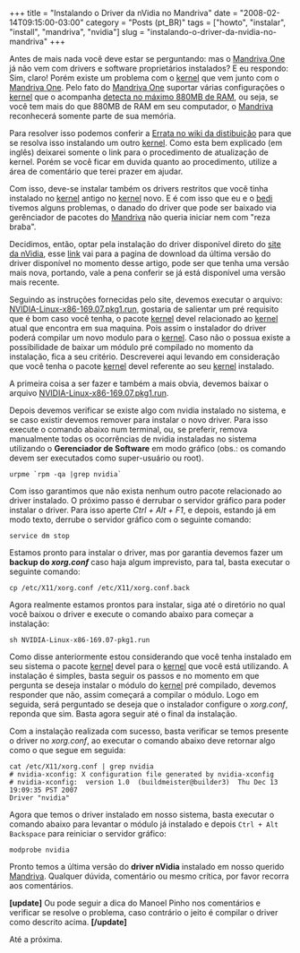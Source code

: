 +++
title = "Instalando o Driver da nVidia no Mandriva"
date = "2008-02-14T09:15:00-03:00"
category = "Posts (pt_BR)"
tags = ["howto", "instalar", "install", "mandriva", "nvidia"]
slug = "instalando-o-driver-da-nvidia-no-mandriva"
+++

Antes de mais nada você deve estar se perguntando: mas o [Mandriva
One](http://www.mandriva.com/en/linux/) já não vem com drivers e software
proprietários instalados? E eu respondo: Sim, claro! Porém existe um problema
com o [kernel](http://pt.wikipedia.org/wiki/Kernel) que vem junto com o
[Mandriva One](http://www.mandriva.com/en/linux/). Pelo fato do [Mandriva
One](http://www.mandriva.com/en/linux/) suportar várias configurações o
[kernel](http://pt.wikipedia.org/wiki/Kernel) que o acompanha [detecta no
máximo 880MB de
RAM](http://wiki.mandriva.com/en/Releases/Mandriva/2008.0/Errata#2008_One_detects_only_up_to_880MB_of_RAM),
ou seja, se você tem mais do que 880MB de RAM em seu computador, o
[Mandriva](http://www.mandriva.com.br/) reconhecerá somente parte de sua
memória.

Para resolver isso podemos conferir a [Errata no wiki da
distibuição](http://wiki.mandriva.com/en/Releases/Mandriva/2008.0/Errata) para
que se resolva isso instalando um outro
[kernel](http://pt.wikipedia.org/wiki/Kernel). Como esta bem explicado (em
inglês) deixarei somente o link para o procedimento de atualização de kernel.
Porém se você ficar em duvida quanto ao procedimento, utilize a área de
comentário que terei prazer em ajudar.

Com isso, deve-se instalar também os drivers restritos que você tinha instalado
no [kernel](http://pt.wikipedia.org/wiki/Kernel) antigo no
[kernel](http://pt.wikipedia.org/wiki/Kernel) novo. E é com isso que eu e o
[bedi](http://warever.info/sr/blog/) tivemos alguns problemas, o danado do
driver que pode ser baixado via gerênciador de pacotes do
[Mandriva](http://www.mandriva.com.br/) não queria iniciar nem com "reza
braba".

Decidimos, então, optar pela instalação do driver disponível direto do [site da
nVidia](http://www.nvidia.com.br/page/home.html), esse
[link](http://www.nvidia.com/object/linux_display_ia32_169.07.html) vai para a
pagina de download da última versão do driver disponível no momento desse
artigo, pode ser que tenha uma versão mais nova, portando, vale a pena conferir
se já está disponível uma versão mais recente.

Seguindo as instruções fornecidas pelo site, devemos executar o arquivo:
[NVIDIA-Linux-x86-169.07.pkg1.run](http://us.download.nvidia.com/XFree86/Linux-x86/169.07/NVIDIA-Linux-x86-169.07-pkg1.run),
gostaria de salientar um pré requisito que é bom caso você tenha, o pacote
[kernel](http://pt.wikipedia.org/wiki/Kernel) devel relacionado ao
[kernel](http://pt.wikipedia.org/wiki/Kernel) atual que encontra em sua
maquina. Pois assim o instalador do driver poderá compilar um novo modulo para
o [kernel](http://pt.wikipedia.org/wiki/Kernel). Caso não o possua existe a
possibilidade de baixar um módulo pré compilado no momento da instalação, fica
a seu critério. Descreverei aqui levando em consideração que você tenha o
pacote [kernel](http://pt.wikipedia.org/wiki/Kernel) devel referente ao seu
[kernel](http://pt.wikipedia.org/wiki/Kernel) instalado.

A primeira coisa a ser fazer e também a mais obvia, devemos baixar o arquivo
[NVIDIA-Linux-x86-169.07.pkg1.run](http://us.download.nvidia.com/XFree86/Linux-x86/169.07/NVIDIA-Linux-x86-169.07-pkg1.run).

Depois devemos verificar se existe algo com nvidia instalado no sistema, e se
caso existir devemos remover para instalar o novo driver. Para isso execute o
comando abaixo num terminal, ou, se preferir, remova manualmente todas os
ocorrências de nvidia instaladas no sistema utilizando o **Gerenciador de
Software** em modo gráfico (obs.: os comando devem ser executados como
super-usuário ou root).

```console
urpme `rpm -qa |grep nvidia`
```

Com isso garantimos que não exista nenhum outro pacote relacionado ao driver
instalado. O próximo passo é derrubar o servidor gráfico para poder instalar o
driver. Para isso aperte *Ctrl + Alt + F1*, e depois, estando já em modo texto,
derrube o servidor gráfico com o seguinte comando:

```console
service dm stop
```

Estamos pronto para instalar o driver, mas por garantia devemos fazer um
**backup do *xorg.conf*** caso haja algum imprevisto, para tal, basta executar
o seguinte comando:

```console
cp /etc/X11/xorg.conf /etc/X11/xorg.conf.back
```

Agora realmente estamos prontos para instalar, siga até o diretório no qual
você baixou o driver e execute o comando abaixo para começar a instalação:

```console
sh NVIDIA-Linux-x86-169.07-pkg1.run
```

Como disse anteriormente estou considerando que você tenha instalado em seu
sistema o pacote [kernel](http://pt.wikipedia.org/wiki/Kernel) devel para o
[kernel](http://pt.wikipedia.org/wiki/Kernel) que você está utilizando. A
instalação é simples, basta seguir os passos e no momento em que pergunta se
deseja instalar o módulo do [kernel](http://pt.wikipedia.org/wiki/Kernel) pré
compilado, devemos responder que não, assim começará a compilar o módulo. Logo
em seguida, será perguntado se deseja que o instalador configure o *xorg.conf*,
reponda que sim. Basta agora seguir até o final da instalação.

Com a instalação realizada com sucesso, basta verificar se temos presente o
driver no *xorg.conf*, ao executar o comando abaixo deve retornar algo como o
que segue em seguida:

```console
cat /etc/X11/xorg.conf | grep nvidia
# nvidia-xconfig: X configuration file generated by nvidia-xconfig
# nvidia-xconfig:  version 1.0  (buildmeister@builder3)  Thu Dec 13 19:09:35 PST 2007
Driver "nvidia"
```

Agora que temos o driver instalado em nosso sistema, basta executar o comando
abaixo para levantar o módulo já instalado e depois `Ctrl + Alt Backspace` para
reiniciar o servidor gráfico:

```console
modprobe nvidia
```

Pronto temos a última versão do **driver nVidia** instalado em nosso querido
[Mandriva](http://www.mandriva.com.br/). Qualquer dúvida, comentário ou mesmo
crítica, por favor recorra aos comentários.

**[update]** Ou pode seguir a dica do Manoel Pinho nos comentários e verificar
se resolve o problema, caso contrário o jeito é compilar o driver como descrito
acima. **[/update]**

Até a próxima.
